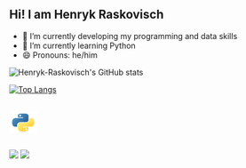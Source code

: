 ## Hi! I am Henryk Raskovisch

- 🔭 I’m currently developing my programming and data skills
- 🌱 I’m currently learning Python
- 😄 Pronouns: he/him

![Henryk-Raskovisch's GitHub stats](https://github-readme-stats.vercel.app/api?username=Henryk-Raskovisch&show_icons=true&theme=radical&hide_rank=true)

[![Top Langs](https://github-readme-stats.vercel.app/api/top-langs/?username=Henryk-Raskovisch&theme=radical)](https://github.com//github-readme-stats)
<div style="display: inline_block"><br>  <img align="center" alt="Rafa-Python" height="40" width="50" src="https://raw.githubusercontent.com/devicons/devicon/master/icons/python/python-original.svg">
 </div>
 
  ##

  <div> 
  <a href = "mailto:raskovisch@hotmail.com"><img src="https://img.shields.io/badge/Microsoft_Outlook-0078D4?style=for-the-badge&logo=microsoft-outlook&logoColor=white" target="_blank"></a>
  <a href="https://www.linkedin.com/in/henrykraskovisch" target="_blank"><img src="https://img.shields.io/badge/-LinkedIn-%230077B5?style=for-the-badge&logo=linkedin&logoColor=white" target="_blank"></a> 
  
</div>
